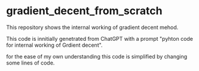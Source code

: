 # gradient_decent_from_scratch
This repository shows the internal working of gradient decent mehod.

This code is innitially genetrated from ChatGPT with a prompt "pyhton code for internal working of Grdient decent".

for the ease of my own understanding this code is simplified by changing some lines of code.
